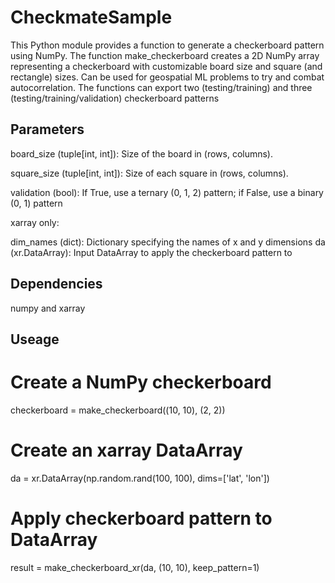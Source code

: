 # CheckmateSample

This Python module provides a function to generate a checkerboard pattern using NumPy. The function make_checkerboard creates a 2D NumPy array representing a checkerboard with customizable board size and square (and rectangle) sizes. Can be used for geospatial ML problems to try and combat autocorrelation. The functions can export two (testing/training) and three (testing/training/validation) checkerboard patterns


## Parameters 

board_size (tuple[int, int]): Size of the board in (rows, columns).

square_size (tuple[int, int]): Size of each square in (rows, columns).

validation (bool): If True, use a ternary (0, 1, 2) pattern; if False, use a binary (0, 1) pattern

xarray only:

dim_names (dict): Dictionary specifying the names of x and y dimensions
da (xr.DataArray): Input DataArray to apply the checkerboard pattern to

## Dependencies

numpy and xarray

## Useage

# Create a NumPy checkerboard
checkerboard = make_checkerboard((10, 10), (2, 2))

# Create an xarray DataArray
da = xr.DataArray(np.random.rand(100, 100), dims=['lat', 'lon'])

# Apply checkerboard pattern to DataArray
result = make_checkerboard_xr(da, (10, 10), keep_pattern=1)
